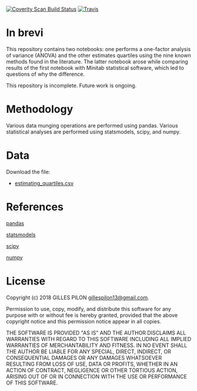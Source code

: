 [![Coverity Scan Build Status](https://img.shields.io/coverity/scan/10257.svg)](https://scan.coverity.com/projects/pilona-rpn)
[![Travis](https://img.shields.io/travis/rust-lang/rust.svg)](https://travis-ci.org/pilona/RPN)

# In brevi

This repository contains two notebooks: one performs a one-factor analysis of variance (ANOVA) and the other estimates quartiles using the nine known methods found in the literature. The latter notebook arose while comparing results of the first notebook with Minitab statistical software, which led to questions of why the difference.

This repository is incomplete. Future work is ongoing.

# Methodology

Various data munging operations are performed using pandas. Various statistical analyses are performed using statsmodels, scipy, and numpy.

# Data

Download the  file:

- [estimating_quartiles.csv](https://drive.google.com/open?id=1Nc_VFXo2SrsSdprfCmQYhLbJawAzKpH6)

# References

[pandas](https://pandas.pydata.org/pandas-docs/stable/index.html)

[statsmodels](https://www.statsmodels.org/stable/index.html)

[scipy](https://docs.scipy.org/doc/scipy/reference/)

[numpy](https://docs.scipy.org/doc/numpy/reference/)

# License

Copyright (c) 2018 GILLES PILON <gillespilon13@gmail.com>.

Permission to use, copy, modify, and distribute this software for any purpose with or without fee is hereby granted, provided that the above
copyright notice and this permission notice appear in all copies.

THE SOFTWARE IS PROVIDED "AS IS" AND THE AUTHOR DISCLAIMS ALL WARRANTIES WITH REGARD TO THIS SOFTWARE INCLUDING ALL IMPLIED WARRANTIES OF MERCHANTABILITY AND FITNESS. IN NO EVENT SHALL THE AUTHOR BE LIABLE FOR ANY SPECIAL, DIRECT, INDIRECT, OR CONSEQUENTIAL DAMAGES OR ANY DAMAGES WHATSOEVER RESULTING FROM LOSS OF USE, DATA OR PROFITS, WHETHER IN AN ACTION OF CONTRACT, NEGLIGENCE OR OTHER TORTIOUS ACTION, ARISING OUT OF OR IN CONNECTION WITH THE USE OR PERFORMANCE OF THIS SOFTWARE.
